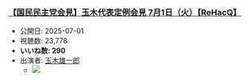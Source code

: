 ### [【国民民主党会見】玉木代表定例会見 7月1日（火）【ReHacQ】](https://www.youtube.com/watch?v=S6jKJW2jCCA)
-   公開日: 2025-07-01
-   視聴数: 23,778
-   **いいね数: 290**
-   出演者: [玉木雄一郎](/rehacq_fan/people/玉木雄一郎 "wikilink")
    - [![](https://img.youtube.com/vi/S6jKJW2jCCA/hqdefault.jpg)](https://www.youtube.com/watch?v=S6jKJW2jCCA)
